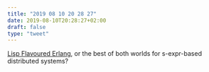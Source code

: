 ```yaml
---
title: "2019 08 10 20 28 27"
date: 2019-08-10T20:28:27+02:00
draft: false
type: "tweet"
---
```

[Lisp Flavoured Erlang](http://lfe.io), or the best of both worlds for s-expr-based distributed systems?
